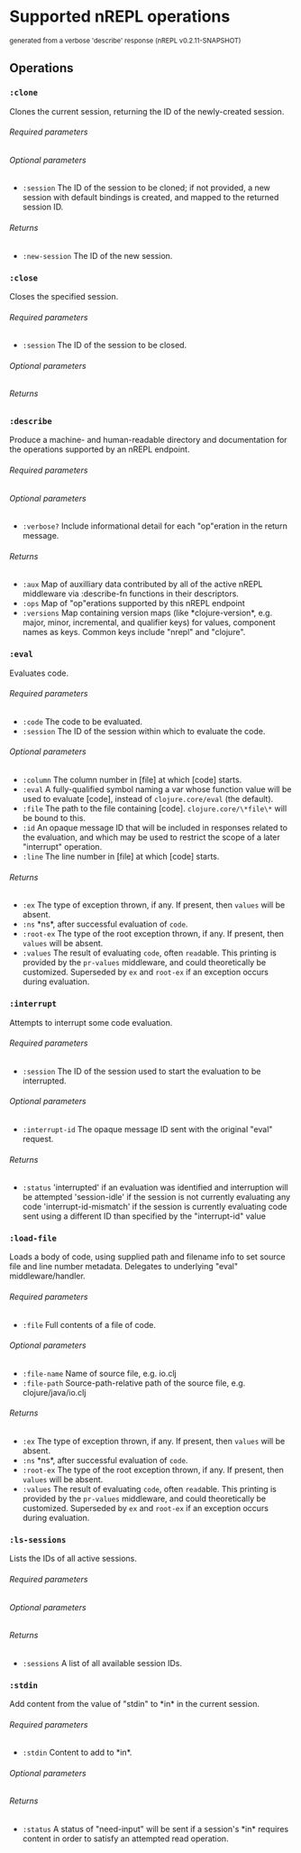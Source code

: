 <!-- This file is *generated* by #'clojure.tools.nrepl.describe-test/update-op-docs
   **Do not edit!** -->
# Supported nREPL operations

<small>generated from a verbose 'describe' response (nREPL v0.2.11-SNAPSHOT)</small>

## Operations

### `:clone`

Clones the current session, returning the ID of the newly-created session.

###### Required parameters



###### Optional parameters

* `:session` The ID of the session to be cloned; if not provided, a new session with default bindings is created, and mapped to the returned session ID.


###### Returns

* `:new-session` The ID of the new session.


### `:close`

Closes the specified session.

###### Required parameters

* `:session` The ID of the session to be closed.


###### Optional parameters



###### Returns



### `:describe`

Produce a machine- and human-readable directory and documentation for the operations supported by an nREPL endpoint.

###### Required parameters



###### Optional parameters

* `:verbose?` Include informational detail for each "op"eration in the return message.


###### Returns

* `:aux` Map of auxilliary data contributed by all of the active nREPL middleware via :describe-fn functions in their descriptors.
* `:ops` Map of "op"erations supported by this nREPL endpoint
* `:versions` Map containing version maps (like \*clojure-version\*, e.g. major, minor, incremental, and qualifier keys) for values, component names as keys. Common keys include "nrepl" and "clojure".


### `:eval`

Evaluates code.

###### Required parameters

* `:code` The code to be evaluated.
* `:session` The ID of the session within which to evaluate the code.


###### Optional parameters

* `:column` The column number in [file] at which [code] starts.
* `:eval` A fully-qualified symbol naming a var whose function value will be used to evaluate [code], instead of `clojure.core/eval` (the default).
* `:file` The path to the file containing [code]. `clojure.core/\*file\*` will be bound to this.
* `:id` An opaque message ID that will be included in responses related to the evaluation, and which may be used to restrict the scope of a later "interrupt" operation.
* `:line` The line number in [file] at which [code] starts.


###### Returns

* `:ex` The type of exception thrown, if any. If present, then `values` will be absent.
* `:ns` \*ns\*, after successful evaluation of `code`.
* `:root-ex` The type of the root exception thrown, if any. If present, then `values` will be absent.
* `:values` The result of evaluating `code`, often `read`able. This printing is provided by the `pr-values` middleware, and could theoretically be customized. Superseded by `ex` and `root-ex` if an exception occurs during evaluation.


### `:interrupt`

Attempts to interrupt some code evaluation.

###### Required parameters

* `:session` The ID of the session used to start the evaluation to be interrupted.


###### Optional parameters

* `:interrupt-id` The opaque message ID sent with the original "eval" request.


###### Returns

* `:status` 'interrupted' if an evaluation was identified and interruption will be attempted
'session-idle' if the session is not currently evaluating any code
'interrupt-id-mismatch' if the session is currently evaluating code sent using a different ID than specified by the "interrupt-id" value 


### `:load-file`

Loads a body of code, using supplied path and filename info to set source file and line number metadata. Delegates to underlying "eval" middleware/handler.

###### Required parameters

* `:file` Full contents of a file of code.


###### Optional parameters

* `:file-name` Name of source file, e.g. io.clj
* `:file-path` Source-path-relative path of the source file, e.g. clojure/java/io.clj


###### Returns

* `:ex` The type of exception thrown, if any. If present, then `values` will be absent.
* `:ns` \*ns\*, after successful evaluation of `code`.
* `:root-ex` The type of the root exception thrown, if any. If present, then `values` will be absent.
* `:values` The result of evaluating `code`, often `read`able. This printing is provided by the `pr-values` middleware, and could theoretically be customized. Superseded by `ex` and `root-ex` if an exception occurs during evaluation.


### `:ls-sessions`

Lists the IDs of all active sessions.

###### Required parameters



###### Optional parameters



###### Returns

* `:sessions` A list of all available session IDs.


### `:stdin`

Add content from the value of "stdin" to \*in\* in the current session.

###### Required parameters

* `:stdin` Content to add to \*in\*.


###### Optional parameters



###### Returns

* `:status` A status of "need-input" will be sent if a session's \*in\* requires content in order to satisfy an attempted read operation.
